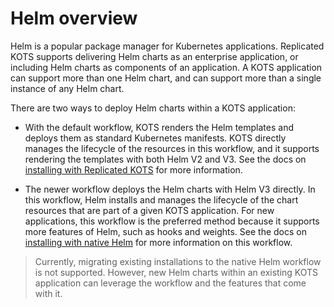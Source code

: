 # Helm overview

Helm is a popular package manager for Kubernetes applications. Replicated KOTS supports delivering Helm charts as an enterprise application, or including Helm charts as components of an application. A KOTS application can support more than one Helm chart, and can support more than a single instance of any Helm chart.

There are two ways to deploy Helm charts within a KOTS application:

* With the default workflow, KOTS renders the Helm templates and deploys them as standard Kubernetes manifests. KOTS directly manages the lifecycle of the resources in this workflow, and it supports rendering the templates with both Helm V2 and V3. See the docs on [installing with Replicated KOTS](helm-installing-replicated-helm) for more information.

* The newer workflow deploys the Helm charts with Helm V3 directly. In this workflow, Helm installs and manages the lifecycle of the chart resources that are part of a given KOTS application. For new applications, this workflow is the preferred method because it supports more features of Helm, such as hooks and weights. See the docs on [installing with native Helm](helm-installing-native-helm) for more information on this workflow.

> Currently, migrating existing installations to the native Helm workflow is not supported. However, new Helm charts within an existing KOTS application can leverage the workflow and the features that come with it.
